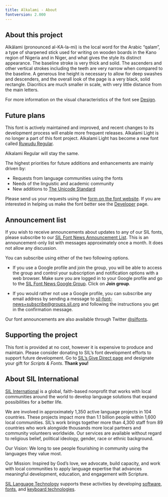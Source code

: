 ```yaml
---
title: Alkalami - About
fontversion: 2.000
---
```


## About this project

Alkǎlami (pronounced al-KA-la-mi) is the local word for the Arabic “qalam”, a type of sharpened stick used for writing on wooden boards in the Kano region of Nigeria and in Niger, and what gives the style its distinct appearance. The baseline stroke is very thick and solid. The ascenders and other vertical strokes including the teeth are very narrow when compared to the baseline. A generous line height is necessary to allow for deep swashes and descenders, and the overall look of the page is a very black, solid rectangle. Diacritics are much smaller in scale, with very little distance from the main letters.

For more information on the visual characteristics of the font see [Design](design.md).


## Future plans

This font is actively maintained and improved, and recent changes to its development process will enable more frequent releases. Alkalami Light is no longer a part of this font project. Alkalami Light has become a new font called [Ruwudu Regular](https://github.com/silnrsi/font-ruwudu). 

Alkalami Regular will stay the same.

The highest priorities for future additions and enhancements are mainly driven by:

- Requests from language communities using the fonts
- Needs of the linguistic and academic community
- New additions to [The Unicode Standard](https://unicode.org/)

Please send us your requests using the [form on the font website](https://software.sil.org/alkalami/about/contact/). If you are interested in helping us make the font better see the [Developer](developer.md) page.

## Announcement list

If you wish to receive announcements about updates to any of our SIL fonts, please subscribe to our [SIL Font News Announcement List](https://groups.google.com/a/groups.sil.org/forum/#!forum/sil-font-news). This is an announcement-only list with messages approximately once a month. It does not allow any discussion.

You can subscribe using either of the two following options.

- If you use a Google profile and join the group, you will be able to access the group and control your subscription and notification options with a web browser. Make sure you are logged in to your Google profile and go to the [SIL Font News Google Group](https://groups.google.com/a/groups.sil.org/forum/#!forum/sil-font-news). Click on **Join group**.

- If you would rather not use a Google profile, you can subscribe any email address by sending a message to [sil-font-news+subscribe@groups.sil.org](mailto:sil-font-news+subscribe@groups.sil.org) and following the instructions you get in the confirmation message.

Our font announcements are also available through Twitter [@silfonts](http://twitter.com/silfonts).

## Supporting the project

This font is  provided at no cost, however it is expensive to produce and maintain. Please consider donating to SIL’s font development efforts to support future development. Go to [SIL’s Give Direct page](https://donate.givedirect.org/?cid=13536&n=206909) and designate your gift for _Scripts & Fonts_. **Thank you!** 

## About SIL International

[SIL International](http://www.sil.org/) is a global, faith-based nonprofit that works with local communities around the world to develop language solutions that expand possibilities for a better life. 

We are involved in approximately 1,350 active language projects in 104 countries. These projects impact more than 1.1 billion people within 1,600 local communities. SIL’s work brings together more than 4,300 staff from 89 countries who work alongside thousands more local partners and community volunteers worldwide. Our services are available without regard to religious belief, political ideology, gender, race or ethnic background.

Our Vision: We long to see people flourishing in community using the languages they value most. 

Our Mission: Inspired by God’s love, we advocate, build capacity, and work with local communities to apply language expertise that advances meaningful development, education, and engagement with Scripture.

[SIL Language Technology](https://software.sil.org/) supports these activities by developing [software](https://software.sil.org/products/), [fonts](https://software.sil.org/fonts/), and [keyboard technologies](https://keyman.com/).
